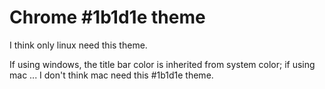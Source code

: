 # Chrome #1b1d1e theme
I think only linux need this theme.

If using windows, the title bar color is inherited from system color;
if using mac ... I don't think mac need this #1b1d1e theme.

